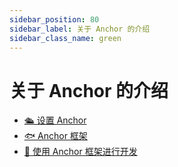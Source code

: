 ```yaml
---
sidebar_position: 80
sidebar_label: 关于 Anchor 的介绍
sidebar_class_name: green
---
```


# 关于 Anchor 的介绍

- [🛳 设置 Anchor](./setting-up-anchor/README.md)
- [🐟 Anchor 框架](./the-anchor-framework/README.md)
- [🧱 使用 Anchor 框架进行开发](./build-with-solana-frameworks/README.md)
